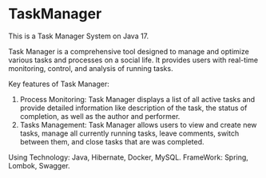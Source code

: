 # TaskManager
This is a Task Manager System on Java 17.

Task Manager is a comprehensive tool designed to manage 
and optimize various tasks and processes on a social life.
It provides users with real-time monitoring, control, and analysis of running tasks. 

Key features of Task Manager:
  1. Process Monitoring: 
    Task Manager displays a list of all active tasks and 
    provide detailed information like description of the task, 
    the status of completion, as well as the author and performer.
  2. Tasks Management: 
    Task Manager allows users to view and create  new tasks, 
    manage all currently running tasks, leave comments, 
    switch between them,  and close tasks that are was completed.

Using Technology: Java, Hibernate, Docker, MySQL.
FrameWork: Spring, Lombok, Swagger.
